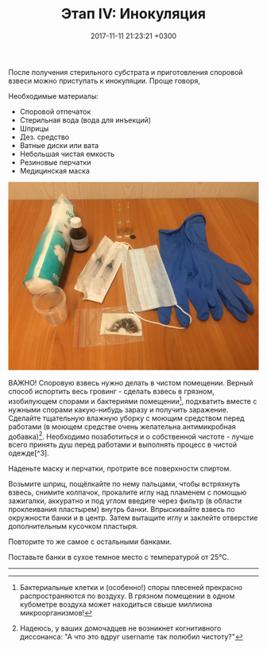 ﻿---
layout: default
title:  "Этап IV: Инокуляция"
date:   2017-11-11 21:23:21 +0300
categories: guide

---

После получения стерильного субстрата и приготовления споровой взвеси можно приступать к инокуляции. Проще говоря,

Необходимые материалы:

* Споровой отпечаток
* Стерильная вода (вода для инъекций)
* Шприцы
* Дез. средство
* Ватные диски или вата
* Небольшая чистая емкость
* Резиновые перчатки
* Медицинская маска

![Необходимое для приготовления споровой взвеси](/assets/img/s3/1.JPG)

ВАЖНО! Споровую взвесь нужно делать в чистом помещении. Верный способ испортить весь гровинг - сделать взвесь в грязном, изобилующем спорами и бактериями помещении[^1], подхватить вместе с нужными спорами какую-нибудь заразу и получить заражение. Сделайте тщательную влажную уборку с моющим средством перед работами (в моющем средстве очень желательна антимикробная добавка)[^2]. Необходимо позаботиться и о собственной чистоте - лучше всего принять душ перед работами и выполнять процесс в чистой одежде[^3].

Наденьте маску и перчатки, протрите все поверхности спиртом. 

Возьмите шприц, пощёлкайте по нему пальцами, чтобы встряхнуть взвесь, снимите колпачок, прокалите иглу над пламенем с помощью зажигалки, аккуратно и под углом введите через фильтр (в области проклеивания пластырем) внутрь банки. Впрыскивайте взвесь по окружности банки и в центр. Затем вытащите иглу и заклейте отверстие дополнительным кусочком пластыря.

Повторите то же самое с остальными банками.

Поставьте банки в сухое темное место с температурой от 25°C.


---

[^1]: Бактериальные клетки и (особенно!) споры плесеней прекрасно распространяются по воздуху. В грязном помещении в одном кубометре воздуха может находиться свыше миллиона микроорганизмов!
[^2]: Надеюсь, у ваших домочадцев не возникнет когнитивного диссонанса: "А что это вдруг username так полюбил чистоту?"
